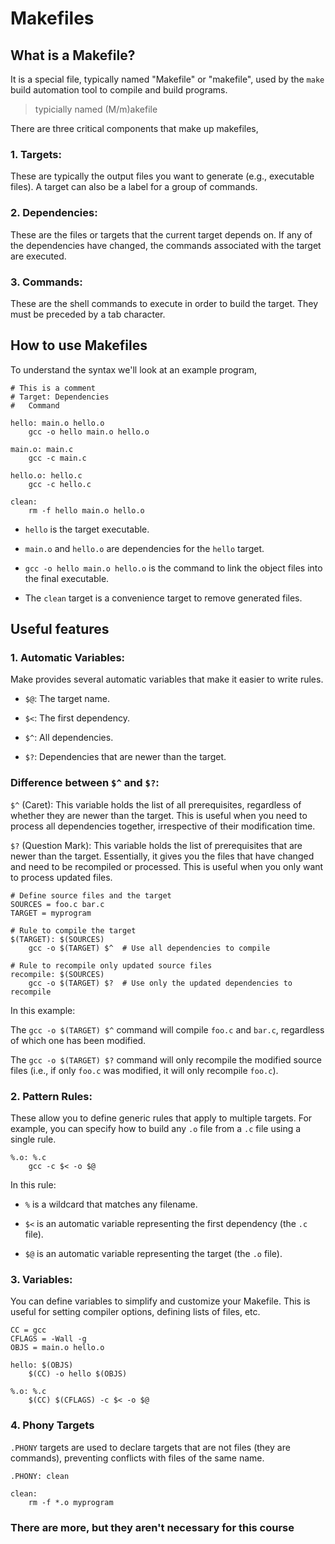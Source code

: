 # Makefiles

## What is a Makefile?
It is a special file, typically named "Makefile" or "makefile", used by the `make` build automation tool to compile and build programs.

> typicially named (M/m)akefile
 
There are three critical components that make up makefiles,

### 1. Targets:
   
These are typically the output files you want to generate (e.g., executable files). A target can also be a label for a group of commands.

### 2. Dependencies:
   
These are the files or targets that the current target depends on. If any of the dependencies have changed, the commands associated with the target are executed.

### 3. Commands:
   
These are the shell commands to execute in order to build the target. They must be preceded by a tab character.

## How to use Makefiles

To understand the syntax we'll look at an example program,

```
# This is a comment
# Target: Dependencies
#   Command

hello: main.o hello.o
    gcc -o hello main.o hello.o

main.o: main.c
    gcc -c main.c

hello.o: hello.c
    gcc -c hello.c

clean:
    rm -f hello main.o hello.o
```

- `hello` is the target executable.

- `main.o` and `hello.o` are dependencies for the `hello` target.

- `gcc -o hello main.o hello.o` is the command to link the object files into the final executable.

- The `clean` target is a convenience target to remove generated files.

## Useful features

### 1. Automatic Variables: 

Make provides several automatic variables that make it easier to write rules.

- `$@`: The target name.

- `$<`: The first dependency.

- `$^`: All dependencies.

- `$?`: Dependencies that are newer than the target.


### Difference between `$^` and `$?`:

`$^` (Caret): This variable holds the list of all prerequisites, regardless of whether they are newer than the target. This is useful when you need to process all dependencies together, irrespective of their modification time.



`$?` (Question Mark): This variable holds the list of prerequisites that are newer than the target. Essentially, it gives you the files that have changed and need to be recompiled or processed. This is useful when you only want to process updated files.

```
# Define source files and the target
SOURCES = foo.c bar.c
TARGET = myprogram

# Rule to compile the target
$(TARGET): $(SOURCES)
    gcc -o $(TARGET) $^  # Use all dependencies to compile

# Rule to recompile only updated source files
recompile: $(SOURCES)
    gcc -o $(TARGET) $?  # Use only the updated dependencies to recompile
```

In this example:

The `gcc -o $(TARGET) $^` command will compile `foo.c` and `bar.c`, regardless of which one has been modified.

The `gcc -o $(TARGET) $?` command will only recompile the modified source files (i.e., if only `foo.c` was modified, it will only recompile `foo.c`).


### 2. Pattern Rules: 

These allow you to define generic rules that apply to multiple targets. For example, you can specify how to build any `.o` file from a `.c` file using a single rule.

```
%.o: %.c
    gcc -c $< -o $@
```

In this rule:

- `%` is a wildcard that matches any filename.

- `$<` is an automatic variable representing the first dependency (the `.c` file).

- `$@` is an automatic variable representing the target (the `.o` file).

### 3. Variables: 

You can define variables to simplify and customize your Makefile. This is useful for setting compiler options, defining lists of files, etc.

```
CC = gcc
CFLAGS = -Wall -g
OBJS = main.o hello.o

hello: $(OBJS)
    $(CC) -o hello $(OBJS)

%.o: %.c
    $(CC) $(CFLAGS) -c $< -o $@
```

### 4. Phony Targets

`.PHONY` targets are used to declare targets that are not files (they are commands), preventing conflicts with files of the same name.

```
.PHONY: clean

clean:
    rm -f *.o myprogram
```

### There are more, but they aren't necessary for this course
